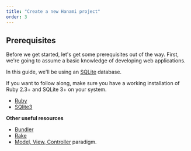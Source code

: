 ```yaml
---
title: "Create a new Hanami project"
order: 3
---
```


## Prerequisites

Before we get started, let's get some prerequisites out of the way.
First, we're going to assume a basic knowledge of developing web applications.

In this guide, we'll be using an [SQLite](https://sqlite.org/) database.

If you want to follow along, make sure you have a working installation of Ruby 2.3+ and SQLite 3+ on your system.

- [Ruby](https://www.ruby-lang.org/en/)
- [SQlite3](https://www.sqlite.org/)

**Other useful resources**

- [Bundler](http://bundler.io)
- [Rake](http://rake.rubyforge.org)
- [Model, View, Controller](https://en.wikipedia.org/wiki/Model%E2%80%93view%E2%80%93controller) paradigm.
